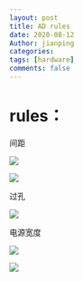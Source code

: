 ```yaml
---
layout: post
title: AD rules
date: 2020-08-12
Author: jianping
categories: 
tags: [hardware]
comments: false
---
```


# rules：

间距

![](https://pic.downk.cc/item/5f33514614195aa594de5a12.jpg)

![](https://pic.downk.cc/item/5f33560114195aa594e02311.jpg)


过孔

![](https://pic.downk.cc/item/5f33521614195aa594de88d2.jpg)


电源宽度

![](https://pic.downk.cc/item/5f3352af14195aa594deb35a.jpg)

![](https://pic.downk.cc/item/5f33530c14195aa594decd53.jpg)